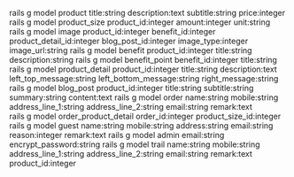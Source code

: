 rails g model product title:string description:text subtitle:string price:integer
rails g model product_size product_id:integer  amount:integer unit:string  
rails g model image product_id:integer benefit_id:integer product_detail_id:integer blog_post_id:integer image_type:integer image_url:string
rails g model benefit product_id:integer  title:string description:string
rails g model benefit_point benefit_id:integer  title:string
rails g model product_detail product_id:integer title:string description:text left_top_message:string left_bottom_message:string right_message:string
rails g model blog_post product_id:integer title:string subtitle:string summary:string content:text
rails g model order name:string mobile:string address_line_1:string address_line_2:string email:string remark:text  
rails g model order_product_detail order_id:integer product_size_id:integer
rails g model guest name:string mobile:string address:string email:string reason:integer remark:text
rails g model admin email:string encrypt_password:string
rails g model trail name:string mobile:string address_line_1:string address_line_2:string email:string remark:text product_id:integer
